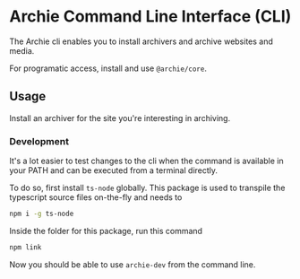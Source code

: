 # Archie Command Line Interface (CLI)

The Archie cli enables you to install archivers and archive websites and media.

For programatic access, install and use `@archie/core`. 

## Usage

Install an archiver for the site you're interesting in archiving. 

### Development

It's a lot easier to test changes to the cli when the command is available in your PATH and can be executed from a terminal directly.

To do so, first install `ts-node` globally. This package is used to transpile the typescript source files on-the-fly and needs to 

```sh
npm i -g ts-node
```

Inside the folder for this package, run this command

```sh
npm link
```

Now you should be able to use `archie-dev` from the command line.